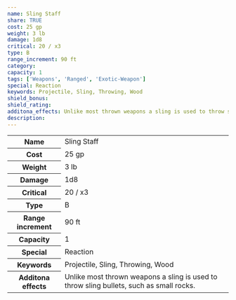 ```yaml
---
name: Sling Staff
share: TRUE
cost: 25 gp
weight: 3 lb
damage: 1d8
critical: 20 / x3
type: B
range_increment: 90 ft
category: 
capacity: 1
tags: ['Weapons', 'Ranged', 'Exotic-Weapon']
special: Reaction
keywords: Projectile, Sling, Throwing, Wood
shield_bonus: 
shield_rating: 
additona_effects: Unlike most thrown weapons a sling is used to throw sling bullets, such as small rocks.
description: 
---
```

<p><span style="overflow-x: auto;"><table><tbody><tr><th>Name</th><td>Sling Staff</td></tr><tr><th>Cost</th><td>25 gp</td></tr><tr><th>Weight</th><td>3 lb</td></tr><tr><th>Damage</th><td>1d8</td></tr><tr><th>Critical</th><td>20 / x3</td></tr><tr><th>Type</th><td>B</td></tr><tr><th>Range increment</th><td>90 ft</td></tr><tr><th>Capacity</th><td>1</td></tr><tr><th>Special</th><td>Reaction</td></tr><tr><th>Keywords</th><td>Projectile, Sling, Throwing, Wood</td></tr><tr><th>Additona effects</th><td>Unlike most thrown weapons a sling is used to throw sling bullets, such as small rocks.</td></tr></tbody></table></span></p>